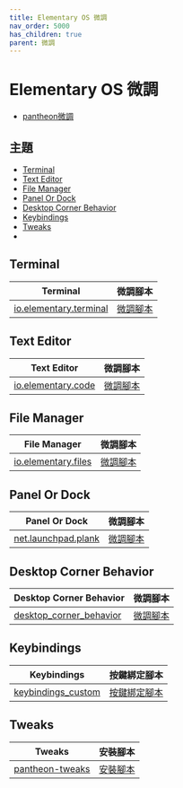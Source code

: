 ```yaml
---
title: Elementary OS 微調
nav_order: 5000
has_children: true
parent: 微調
---
```



# Elementary OS 微調

* [pantheon微調](https://samwhelp.github.io/note-about-elementary-os/read/adjustment/de/pantheon.html)


## 主題

* [Terminal](#terminal)
* [Text Editor](#text-editor)
* [File Manager](#file-manager)
* [Panel Or Dock](#panel-or-dock)
* [Desktop Corner Behavior](#desktop-corner-behavior)
* [Keybindings](#keybindings)
* [Tweaks](#tweaks)
*


## Terminal

| Terminal | 微調腳本 |
| --- | --- |
| [io.elementary.terminal](https://samwhelp.github.io/note-about-elementary-os/read/adjustment/elementary/terminal.html) | [微調腳本](https://github.com/samwhelp/note-about-elementary-os/tree/gh-pages/_demo/adjustment/part-elementary/io.elementary.terminal) |



## Text Editor

| Text Editor | 微調腳本 |
| --- | --- |
| [io.elementary.code](https://samwhelp.github.io/note-about-elementary-os/read/adjustment/elementary/code.html) | [微調腳本](https://github.com/samwhelp/note-about-elementary-os/tree/gh-pages/_demo/adjustment/part-elementary/io.elementary.code) |


## File Manager

| File Manager | 微調腳本 |
| --- | --- |
| [io.elementary.files](https://samwhelp.github.io/note-about-elementary-os/read/adjustment/elementary/files.html) | [微調腳本](https://github.com/samwhelp/note-about-elementary-os/tree/gh-pages/_demo/adjustment/part-elementary/io.elementary.files) |


## Panel Or Dock

| Panel Or Dock | 微調腳本 |
| --- | --- |
| [net.launchpad.plank](https://samwhelp.github.io/note-about-elementary-os/read/adjustment/elementary/plank.html) | [微調腳本](https://github.com/samwhelp/note-about-elementary-os/tree/gh-pages/_demo/adjustment/part-elementary/plank) |


## Desktop Corner Behavior

| Desktop Corner Behavior | 微調腳本 |
| --- | --- |
| [desktop_corner_behavior](https://samwhelp.github.io/note-about-elementary-os/read/adjustment/elementary/desktop_corner_behavior.html) | [微調腳本](https://github.com/samwhelp/note-about-elementary-os/tree/gh-pages/_demo/adjustment/part-elementary/desktop_corner_behavior) |


## Keybindings

| Keybindings | 按鍵綁定腳本 |
| --- | --- |
| [keybindings_custom](https://samwhelp.github.io/note-about-elementary-os/read/adjustment/elementary/keybindings_custom.html) | [按鍵綁定腳本](https://github.com/samwhelp/note-about-elementary-os/tree/gh-pages/_demo/adjustment/part-elementary/keybindings_custom) |


## Tweaks

| Tweaks | 安裝腳本 |
| --- | --- |
| [pantheon-tweaks](https://samwhelp.github.io/note-about-elementary-os/read/adjustment/elementary/pantheon-tweaks.html) | [安裝腳本](https://github.com/samwhelp/note-about-elementary-os/tree/gh-pages/_demo/adjustment/part-elementary/pantheon-tweaks) |


